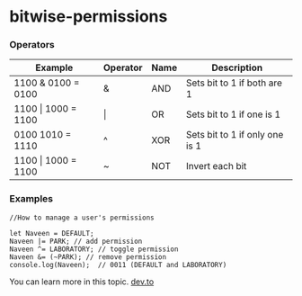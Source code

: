 # bitwise-permissions

### Operators

| Example             | Operator | Name | Description                    |
|---------------------|----------|------|--------------------------------|
| 1100 & 0100 = 0100  | &        | AND  | Sets bit to 1 if both are 1    |
| 1100 \| 1000 = 1100 | \|       | OR   | Sets bit to 1 if one is 1      |
| 0100 1010 = 1110    | ^        | XOR  | Sets bit to 1 if only one is 1 |
| 1100 \| 1000 = 1100 | ~        | NOT  | Invert each bit                |

### Examples

```
//How to manage a user's permissions

let Naveen = DEFAULT;
Naveen |= PARK; // add permission
Naveen ^= LABORATORY; // toggle permission
Naveen &= (~PARK); // remove permission
console.log(Naveen);  // 0011 (DEFAULT and LABORATORY)
```
You can learn more in this topic. [dev.to](https://dev.to/jannisdev/build-a-bitwise-permission-system-ocl)
